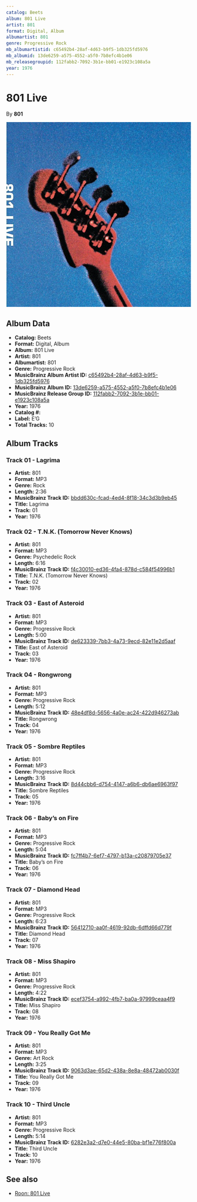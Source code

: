 ```yaml
---
catalog: Beets
album: 801 Live
artist: 801
format: Digital, Album
albumartist: 801
genre: Progressive Rock
mb_albumartistid: c65492b4-28af-4d63-b9f5-1db325fd5976
mb_albumid: 13de6259-a575-4552-a5f0-7b8efc4b1e06
mb_releasegroupid: 112fabb2-7092-3b1e-bb01-e1923c108a5a
year: 1976
---
```


# 801 Live

By **801**

![](../../assets/beetscovers/801-801_Live.jpg)

## Album Data

- **Catalog:** Beets
- **Format:** Digital, Album
- **Album:** 801 Live
- **Artist:** 801
- **Albumartist:** 801
- **Genre:** Progressive Rock
- **MusicBrainz Album Artist ID:** [c65492b4-28af-4d63-b9f5-1db325fd5976](https://musicbrainz.org/artist/c65492b4-28af-4d63-b9f5-1db325fd5976)
- **MusicBrainz Album ID:** [13de6259-a575-4552-a5f0-7b8efc4b1e06](https://musicbrainz.org/release/13de6259-a575-4552-a5f0-7b8efc4b1e06)
- **MusicBrainz Release Group ID:** [112fabb2-7092-3b1e-bb01-e1923c108a5a](https://musicbrainz.org/release-group/112fabb2-7092-3b1e-bb01-e1923c108a5a)
- **Year:** 1976
- **Catalog #:** 
- **Label:** E’G
- **Total Tracks:** 10

## Album Tracks

### Track 01 - Lagrima

- **Artist:** 801
- **Format:** MP3
- **Genre:** Rock
- **Length:** 2:36
- **MusicBrainz Track ID:** [bbdd630c-fcad-4ed4-8f18-34c3d3b9eb45](https://musicbrainz.org/recording/bbdd630c-fcad-4ed4-8f18-34c3d3b9eb45)
- **Title:** Lagrima
- **Track:** 01
- **Year:** 1976

### Track 02 - T.N.K. (Tomorrow Never Knows)

- **Artist:** 801
- **Format:** MP3
- **Genre:** Psychedelic Rock
- **Length:** 6:16
- **MusicBrainz Track ID:** [f4c30010-ed36-4fa4-878d-c584f54996b1](https://musicbrainz.org/recording/f4c30010-ed36-4fa4-878d-c584f54996b1)
- **Title:** T.N.K. (Tomorrow Never Knows)
- **Track:** 02
- **Year:** 1976

### Track 03 - East of Asteroid

- **Artist:** 801
- **Format:** MP3
- **Genre:** Progressive Rock
- **Length:** 5:00
- **MusicBrainz Track ID:** [de623339-7bb3-4a73-9ecd-82e11e2d5aaf](https://musicbrainz.org/recording/de623339-7bb3-4a73-9ecd-82e11e2d5aaf)
- **Title:** East of Asteroid
- **Track:** 03
- **Year:** 1976

### Track 04 - Rongwrong

- **Artist:** 801
- **Format:** MP3
- **Genre:** Progressive Rock
- **Length:** 5:12
- **MusicBrainz Track ID:** [48e4df8d-5656-4a0e-ac24-422d946273ab](https://musicbrainz.org/recording/48e4df8d-5656-4a0e-ac24-422d946273ab)
- **Title:** Rongwrong
- **Track:** 04
- **Year:** 1976

### Track 05 - Sombre Reptiles

- **Artist:** 801
- **Format:** MP3
- **Genre:** Progressive Rock
- **Length:** 3:16
- **MusicBrainz Track ID:** [8d44cbb6-d754-4147-a6b6-db6ae6963f97](https://musicbrainz.org/recording/8d44cbb6-d754-4147-a6b6-db6ae6963f97)
- **Title:** Sombre Reptiles
- **Track:** 05
- **Year:** 1976

### Track 06 - Baby’s on Fire

- **Artist:** 801
- **Format:** MP3
- **Genre:** Progressive Rock
- **Length:** 5:04
- **MusicBrainz Track ID:** [fc7ff4b7-6ef7-4797-b13a-c20879705e37](https://musicbrainz.org/recording/fc7ff4b7-6ef7-4797-b13a-c20879705e37)
- **Title:** Baby’s on Fire
- **Track:** 06
- **Year:** 1976

### Track 07 - Diamond Head

- **Artist:** 801
- **Format:** MP3
- **Genre:** Progressive Rock
- **Length:** 6:23
- **MusicBrainz Track ID:** [56412710-aa0f-4619-92db-6dffd66d779f](https://musicbrainz.org/recording/56412710-aa0f-4619-92db-6dffd66d779f)
- **Title:** Diamond Head
- **Track:** 07
- **Year:** 1976

### Track 08 - Miss Shapiro

- **Artist:** 801
- **Format:** MP3
- **Genre:** Progressive Rock
- **Length:** 4:22
- **MusicBrainz Track ID:** [ecef3754-a992-4fb7-ba0a-97999ceaa4f9](https://musicbrainz.org/recording/ecef3754-a992-4fb7-ba0a-97999ceaa4f9)
- **Title:** Miss Shapiro
- **Track:** 08
- **Year:** 1976

### Track 09 - You Really Got Me

- **Artist:** 801
- **Format:** MP3
- **Genre:** Art Rock
- **Length:** 3:25
- **MusicBrainz Track ID:** [9063d3ae-65d2-438a-8e8a-48472ab0030f](https://musicbrainz.org/recording/9063d3ae-65d2-438a-8e8a-48472ab0030f)
- **Title:** You Really Got Me
- **Track:** 09
- **Year:** 1976

### Track 10 - Third Uncle

- **Artist:** 801
- **Format:** MP3
- **Genre:** Progressive Rock
- **Length:** 5:14
- **MusicBrainz Track ID:** [6282e3a2-d7e0-44e5-80ba-bf1e776f800a](https://musicbrainz.org/recording/6282e3a2-d7e0-44e5-80ba-bf1e776f800a)
- **Title:** Third Uncle
- **Track:** 10
- **Year:** 1976


## See also

- [Roon: 801 Live](../../Roon/801/801_Live.md)
